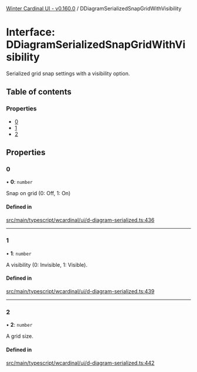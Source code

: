 [Winter Cardinal UI - v0.160.0](../index.md) / DDiagramSerializedSnapGridWithVisibility

# Interface: DDiagramSerializedSnapGridWithVisibility

Serialized grid snap settings with a visibility option.

## Table of contents

### Properties

- [0](DDiagramSerializedSnapGridWithVisibility.md#0)
- [1](DDiagramSerializedSnapGridWithVisibility.md#1)
- [2](DDiagramSerializedSnapGridWithVisibility.md#2)

## Properties

### 0

• **0**: `number`

Snap on grid (0: Off, 1: On)

#### Defined in

[src/main/typescript/wcardinal/ui/d-diagram-serialized.ts:436](https://github.com/winter-cardinal/winter-cardinal-ui/blob/v0.160.0/src/main/typescript/wcardinal/ui/d-diagram-serialized.ts#L436)

___

### 1

• **1**: `number`

A visibility (0: Invisible, 1: Visible).

#### Defined in

[src/main/typescript/wcardinal/ui/d-diagram-serialized.ts:439](https://github.com/winter-cardinal/winter-cardinal-ui/blob/v0.160.0/src/main/typescript/wcardinal/ui/d-diagram-serialized.ts#L439)

___

### 2

• **2**: `number`

A grid size.

#### Defined in

[src/main/typescript/wcardinal/ui/d-diagram-serialized.ts:442](https://github.com/winter-cardinal/winter-cardinal-ui/blob/v0.160.0/src/main/typescript/wcardinal/ui/d-diagram-serialized.ts#L442)
